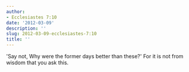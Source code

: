 ```yaml
---
author:
- Ecclesiastes 7:10
date: '2012-03-09'
description: ''
slug: 2012-03-09-ecclesiastes-7:10
title: ''
---
```

'Say not, Why were the former days better than these?' For it is not from wisdom that you ask this.



